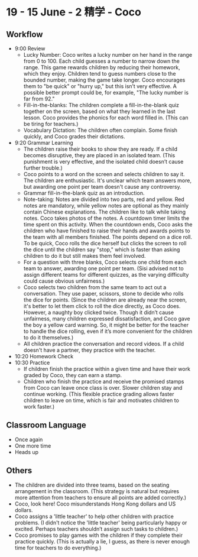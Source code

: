# 19 - 15 June - 2 精学 - Coco

## Workflow

- <badge>9:00</badge> Review
  - Lucky Number: Coco writes a lucky number on her hand in the range from 0 to 100. Each child guesses a number to narrow down the range. This game rewards children by reducing their homework, which they enjoy. Children tend to guess numbers close to the bounded number, making the game take longer. Coco encourages them to "be quick" or "hurry up," but this isn’t very effective. A possible better prompt could be, for example, "The lucky number is far from 92."
  - Fill-in-the-blanks: The children complete a fill-in-the-blank quiz together on the screen, based on what they learned in the last lesson. Coco provides the phonics for each word filled in. (This can be tiring for teachers.)
  - Vocabulary Dictation: The children often complain. Some finish quickly, and Coco grades their dictations.
- <badge>9:20</badge> Grammar Learning
  - The children raise their books to show they are ready. If a child becomes disruptive, they are placed in an isolated team. (This punishment is very effective, and the isolated child doesn’t cause further trouble.)
  - Coco points to a word on the screen and selects children to say it. The children are enthusiastic. It's unclear which team answers more, but awarding one point per team doesn't cause any controversy.
  - Grammar fill-in-the-blank quiz as an introduction.
  - Note-taking: Notes are divided into two parts, red and yellow. Red notes are mandatory, while yellow notes are optional as they mainly contain Chinese explanations. The children like to talk while taking notes. Coco takes photos of the notes. A countdown timer limits the time spent on this activity. When the countdown ends, Coco asks the children who have finished to raise their hands and awards points to the team with all members finished. The points depend on a dice roll. To be quick, Coco rolls the dice herself but clicks the screen to roll the dice until the children say "stop," which is faster than asking children to do it but still makes them feel involved.
  - For a question with three blanks, Coco selects one child from each team to answer, awarding one point per team. (Sisi advised not to assign different teams for different quizzes, as the varying difficulty could cause obvious unfairness.)
  - Coco selects two children from the same team to act out a conversation. They use paper, scissors, stone to decide who rolls the dice for points. (Since the children are already near the screen, it's better to let them click to roll the dice directly, as Coco does. However, a naughty boy clicked twice. Though it didn’t cause unfairness, many children expressed dissatisfaction, and Coco gave the boy a yellow card warning. So, it might be better for the teacher to handle the dice rolling, even if it’s more convenient for the children to do it themselves.)
  - All children practice the conversation and record videos. If a child doesn't have a partner, they practice with the teacher.
- <badge>10:20</badge> Homework Check
- <badge>10:30</badge> Practice
  - If children finish the practice within a given time and have their work graded by Coco, they can earn a stamp.
  - Children who finish the practice and receive the promised stamps from Coco can leave once class is over. Slower children stay and continue working. (This flexible practice grading allows faster children to leave on time, which is fair and motivates children to work faster.)

## Classroom Language

- Once again
- One more time
- Heads up

## Others

- The children are divided into three teams, based on the seating arrangement in the classroom. (This strategy is natural but requires more attention from teachers to ensure all points are added correctly.)
- <badge>Coco, look here!</badge> Coco misunderstands Hong Kong dollars and US dollars.
- Coco assigns a 'little teacher' to help other children with practice problems. (I didn't notice the 'little teacher' being particularly happy or excited. Perhaps teachers shouldn’t assign such tasks to children.)
- Coco promises to play games with the children if they complete their practice quickly. (This is actually a lie, I guess, as there is never enough time for teachers to do everything.)
